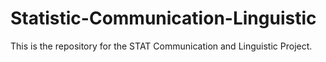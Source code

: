 # Statistic-Communication-Linguistic
This is the repository for the STAT Communication and Linguistic Project.
